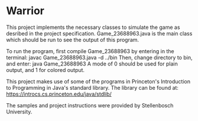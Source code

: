 # Warrior
This project implements the necessary classes to simulate the game as desribed in the project specification. Game_23688963.java is the main class which should be run to see the output of this program. 

To run the program, first compile Game_23688963 by entering in the terminal: javac Game_23688963.java -d ../bin
Then, change directory to bin, and enter: java Game_23688963 <path of text file> <mode>
A mode of 0 should be used for plain output, and 1 for colored output. 

This project makes use of some of the programs in Princeton's Introduction to Programming in Java's standard library. The library can be found at: https://introcs.cs.princeton.edu/java/stdlib/

The samples and project instructions were provided by Stellenbosch University.
